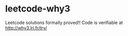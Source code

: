 # leetcode-why3

Leetcode solutions formally proved!! Code is verifiable at http://why3.lri.fr/try/
